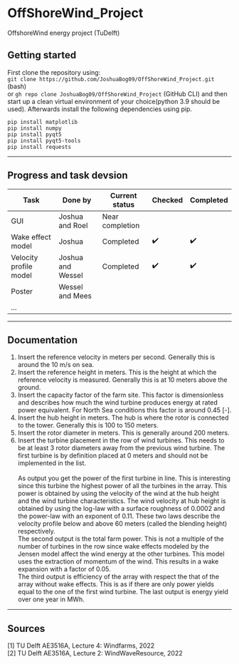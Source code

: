 # OffShoreWind_Project
OffshoreWind energy project (TuDelft)

## Getting started
First clone the repository using: <br>
``git clone https://github.com/JoshuaBog09/OffShoreWind_Project.git`` (bash)<br>
or ``gh repo clone JoshuaBog09/OffShoreWind_Project`` (GitHub CLI) and then start up a clean virtual environment of your choice(python 3.9 should be used). Afterwards install the following dependencies using pip.<br>
```
pip install matplotlib
pip install numpy
pip install pyqt5
pip install pyqt5-tools
pip install requests
```


___
## Progress and task devsion
| Task                   | Done by           | Current status  | Checked            | Completed          | 
|------------------------|-------------------|-----------------|--------------------|--------------------|
| GUI                    | Joshua and Roel   | Near completion |                    |                    |
| Wake effect model      | Joshua            | Completed       | :heavy_check_mark: | :heavy_check_mark: |
| Velocity profile model | Joshua and Wessel | Completed       | :heavy_check_mark: | :heavy_check_mark: |
| Poster                 | Wessel and Mees   |                 |                    |                    |
| ...                    |                   |                 |                    |                    |
___

## Documentation
1. Insert the reference velocity in meters per second. Generally this is around the 10 m/s on sea.
2. Insert the reference height in meters. This is the height at which the reference velocity is measured. Generally this 
is at 10 meters above the ground.
3. Insert the capacity factor of the farm site. This factor is dimensionless and describes how much the wind turbine 
produces energy at rated power equivalent. For North Sea conditions this factor is around 0.45 [-].
4. Insert the hub height in meters. The hub is where the rotor is connected to the tower. Generally this is 100 to 150 
meters.
5. Insert the rotor diameter in meters. This is generally around 200 meters.
6. Insert the turbine placement in the row of wind turbines. This needs to be at least 3 rotor diameters away from the 
previous wind turbine. The first turbine is by definition placed at 0 meters and should not be implemented in the 
list. 
<br><br>
As output you get the power of the first turbine in line. This is interesting since this turbine the highest power of 
all the turbines in the array. This power is obtained by using the velocity of the wind at the hub height and the wind 
turbine characteristics. The wind velocity at hub height is obtained by using the log-law with a surface roughness of 
0.0002 and the power-law with an exponent of 0.11. These two laws describe the velocity profile below and above 60 
meters (called the blending height) respectively.
<br>The second output is the total farm power. This is not a multiple of the number of 
turbines in the row since wake effects modeled by the Jensen model affect the wind energy at the other turbines. This 
model uses the extraction of momentum of the wind. This results in a wake expansion with a factor of 0.05. 
<br>The third output is efficiency of the array with respect the that of the array without wake effects. This is as if 
there are only power yields equal to the one of the first wind turbine. 
The last output is energy yield over one year in MWh.
---
## Sources
[1] TU Delft AE3516A, Lecture 4: Windfarms, 2022<br>
[2] TU Delft AE3516A, Lecture 2: WindWaveResource, 2022<br>
